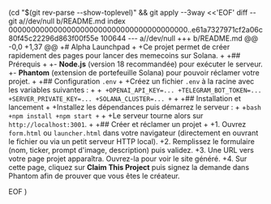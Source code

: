  (cd "$(git rev-parse --show-toplevel)" && git apply --3way <<'EOF' 
diff --git a//dev/null b/README.md
index 0000000000000000000000000000000000000000..e61a7327971cf2a06c80f45c22296d863f00f55e 100644
--- a//dev/null
+++ b/README.md
@@ -0,0 +1,37 @@
+# Alpha Launchpad
+
+Ce projet permet de créer rapidement des pages pour lancer des memecoins sur Solana.
+
+## Prérequis
+
+- **Node.js** (version 18 recommandée) pour exécuter le serveur.
+- **Phantom** (extension de portefeuille Solana) pour pouvoir réclamer votre projet.
+
+## Configuration `.env`
+
+Créez un fichier `.env` à la racine avec les variables suivantes :
+
+```
+OPENAI_API_KEY=...
+TELEGRAM_BOT_TOKEN=...
+SERVER_PRIVATE_KEY=...
+SOLANA_CLUSTER=...
+```
+
+## Installation et lancement
+
+Installez les dépendances puis démarrez le serveur :
+
+```bash
+npm install
+npm start
+```
+
+Le serveur tourne alors sur `http://localhost:3001`.
+
+## Créer et réclamer un projet
+
+1. Ouvrez `form.html` ou `launcher.html` dans votre navigateur (directement en ouvrant le fichier ou via un petit serveur HTTP local).
+2. Remplissez le formulaire (nom, ticker, prompt d'image, description) puis validez.
+3. Une URL vers votre page projet apparaîtra. Ouvrez-la pour voir le site généré.
+4. Sur cette page, cliquez sur **Claim This Project** puis signez la demande dans Phantom afin de prouver que vous êtes le créateur.
 
EOF
)